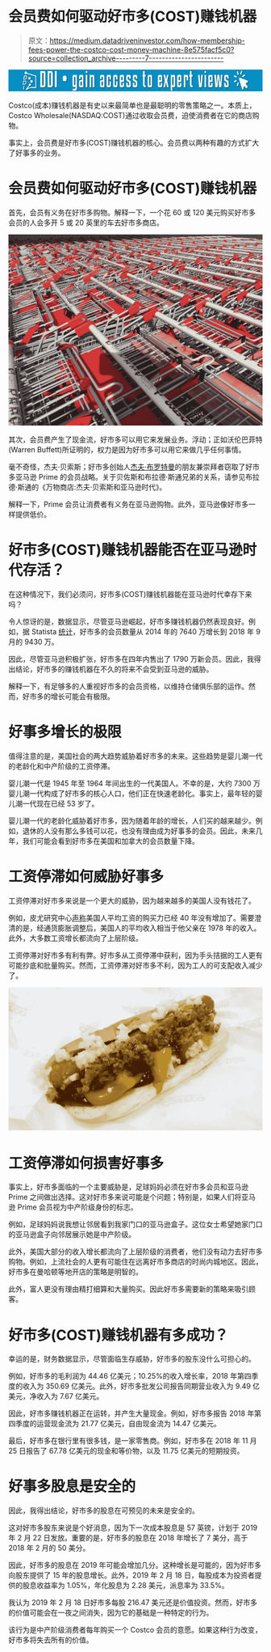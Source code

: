 # 会员费如何驱动好市多(COST)赚钱机器

> 原文：<https://medium.datadriveninvestor.com/how-membership-fees-power-the-costco-cost-money-machine-8e575facf5c0?source=collection_archive---------7----------------------->

[![](img/c67bb6244e891913febbc6f9ea9f1451.png)](http://www.track.datadriveninvestor.com/1B9E)

Costco(成本)赚钱机器是有史以来最简单也是最聪明的零售策略之一。本质上，Costco Wholesale(NASDAQ:COST)通过收取会员费，迫使消费者在它的商店购物。

事实上，会员费是好市多(COST)赚钱机器的核心。会员费以两种有趣的方式扩大了好事多的业务。

# **会员费如何驱动好市多(COST)赚钱机器**

首先，会员有义务在好市多购物。解释一下，一个花 60 或 120 美元购买好市多会员的人会多开 5 或 20 英里的车去好市多商店。

![](img/8a89f001a70a9fe554cc517088ce49c8.png)

其次，会员费产生了现金流，好市多可以用它来发展业务。浮动；正如沃伦巴菲特(Warren Buffett)所证明的，权力是因为好市多可以用它来做几乎任何事情。

毫不奇怪，杰夫·贝索斯；好市多创始人[杰夫·布罗特曼](https://www.nytimes.com/2017/08/02/business/jeff-brotman-costco-founder-dead.html)的朋友兼崇拜者窃取了好市多亚马逊 Prime 的会员战略。关于贝佐斯和布拉德·斯通兄弟的关系，请参见布拉德·斯通的《万物商店:杰夫·贝索斯和亚马逊时代》。

解释一下，Prime 会员让消费者有义务在亚马逊购物。此外，亚马逊像好市多一样提供低价。

# **好市多(COST)赚钱机器能否在亚马逊时代存活？**

在这种情况下，我们必须问，好市多(COST)赚钱机器能在亚马逊时代幸存下来吗？

令人惊讶的是，数据显示，尽管亚马逊崛起，好市多赚钱机器仍然表现良好。例如，据 Statista [统计](https://www.statista.com/statistics/718406/costco-membership/)，好市多的会员数量从 2014 年的 7640 万增长到 2018 年 9 月的 9430 万。

因此，尽管亚马逊积极扩张，好市多在四年内售出了 1790 万新会员。因此，我得出结论，好市多的赚钱机器在不久的将来不会受到亚马逊的威胁。

解释一下，有足够多的人重视好市多的会员资格，以维持仓储俱乐部的运作。然而，好市多的增长可能会有极限。

# **好事多增长的极限**

值得注意的是，美国社会的两大趋势威胁着好市多的未来。这些趋势是婴儿潮一代的老龄化和中产阶级的工资停滞。

婴儿潮一代是 1945 年至 1964 年间出生的一代美国人。不幸的是，大约 7300 万婴儿潮一代构成了好市多的核心人口，他们正在快速老龄化。事实上，最年轻的婴儿潮一代现在已经 53 岁了。

婴儿潮一代的老龄化威胁着好市多，因为随着年龄的增长，人们买的越来越少。例如，退休的人没有那么多钱可以花，也没有理由成为好事多的会员。因此，未来几年，我们可能会看到好市多在美国和加拿大的会员数量下降。

# **工资停滞如何威胁好事多**

工资停滞对好市多来说是一个更大的威胁，因为越来越多的美国人没有钱花了。

例如，皮尤研究中心[声称](http://www.pewresearch.org/fact-tank/2018/08/07/for-most-us-workers-real-wages-have-barely-budged-for-decades/)美国人平均工资的购买力已经 40 年没有增加了。需要澄清的是，经通货膨胀调整后，美国人的平均收入相当于他父亲在 1978 年的收入。此外，大多数工资增长都流向了上层阶级。

工资停滞对好市多有利有弊。好市多从工资停滞中获利，因为手头拮据的工人更有可能抄底和批量购买。然而，工资停滞对好市多不利，因为工人的可支配收入减少了。

![](img/f6fb21ac18c1ec418c5f3194cec675f3.png)

# **工资停滞如何损害好事多**

事实上，好市多面临的一个主要威胁是，足球妈妈必须在好市多会员和亚马逊 Prime 之间做出选择。这对好市多来说可能是个问题；特别是，如果人们将亚马逊 Prime 会员视为中产阶级身份的标志。

例如，足球妈妈说我想让邻居看到我家门口的亚马逊盒子。这位女士希望她家门口的亚马逊盒子向邻居展示她是中产阶级。

此外，美国大部分的收入增长都流向了上层阶级的消费者，他们没有动力去好市多购物。例如，上流社会的人更有可能住在远离好市多商店的时尚内城地区。因此，好市多在曼哈顿等地开店的策略是明智的。

此外，富人更没有理由精打细算和大量购买。因此好市多需要新的策略来吸引顾客。

# **好市多(COST)赚钱机器有多成功？**

幸运的是，财务数据显示，尽管面临生存威胁，好市多的股东没什么可担心的。

例如，好市多的毛利润为 44.46 亿美元；10.25%的收入增长率，2018 年第四季度的收入为 350.69 亿美元。此外，好市多批发公司报告同期营业收入为 9.49 亿美元，净收入为 7.67 亿美元。

因此，好市多赚钱机器正在运转，并产生大量现金。例如，好市多报告 2018 年第四季度的运营现金流为 21.77 亿美元，自由现金流为 14.47 亿美元。

最后，好市多在银行里有很多钱，是一家零售商。例如，好市多在 2018 年 11 月 25 日报告了 67.78 亿美元的现金和等价物，以及 11.75 亿美元的短期投资。

# **好事多股息是安全的**

因此，我得出结论，好市多的股息在可预见的未来是安全的。

这对好市多股东来说是个好消息，因为下一次成本股息是 57 英镑，计划于 2019 年 2 月 22 日发放。重要的是，好市多的股息在 2018 年增长了 7 美分，高于 2018 年 2 月的 50 美分。

因此，好市多的股息在 2019 年可能会增加几分。这种增长是可能的，因为好市多向股东提供了 15 年的股息增长。此外，2019 年 2 月 18 日，每股成本为投资者提供的股息收益率为 1.05%，年化股息为 2.28 美元，派息率为 33.5%。

我认为 2019 年 2 月 18 日好市多每股 216.47 美元还是价值投资。然而，好市多的价值可能会在一夜之间消失，因为它的基础是一种特定的行为。

该行为是中产阶级消费者每年购买一个 Costco 会员的意愿。如果这种行为改变，好市多将失去所有的价值。